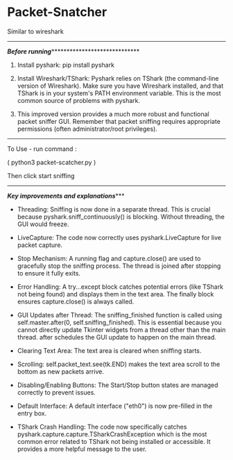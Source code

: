 # Packet-Snatcher
Similar to wireshark
_______________________________________________________________________________________________________________

*************************Before running******************************************************

1) Install pyshark: pip install pyshark

2) Install Wireshark/TShark: Pyshark relies on TShark (the command-line version of Wireshark). Make sure you have Wireshark installed, and that TShark is in your system's PATH environment variable. This is the most common source of problems with pyshark.
   
3) This improved version provides a much more robust and functional packet sniffer GUI.  Remember that packet sniffing requires appropriate permissions (often administrator/root privileges).
_______________________________________________________________________________________________
To Use - 
run command :

( python3 packet-scatcher.py )

Then click start sniffing
______________________________________________________________________________________________________________

***********************Key improvements and explanations**************************

* Threading:  Sniffing is now done in a separate thread. This is crucial because pyshark.sniff_continuously() is blocking. Without threading, the GUI would freeze.

* LiveCapture: The code now correctly uses pyshark.LiveCapture for live packet capture.

* Stop Mechanism: A running flag and capture.close() are used to gracefully stop the sniffing process.  The thread is joined after stopping to ensure it fully exits.

* Error Handling: A try...except block catches potential errors (like TShark not being found) and displays them in the text area.  The finally block ensures capture.close() is always called.

* GUI Updates after Thread: The sniffing_finished function is called using self.master.after(0, self.sniffing_finished). This is essential because you cannot directly update Tkinter widgets from a thread other than the main thread. after schedules the GUI update to happen on the main thread.

* Clearing Text Area: The text area is cleared when sniffing starts.

* Scrolling: self.packet_text.see(tk.END) makes the text area scroll to the bottom as new packets arrive.

* Disabling/Enabling Buttons: The Start/Stop button states are managed correctly to prevent issues.

* Default Interface:  A default interface ("eth0") is now pre-filled in the entry box.

* TShark Crash Handling: The code now specifically catches pyshark.capture.capture.TSharkCrashException which is the most common error related to TShark not being installed or accessible. It provides a more helpful message to the user.
